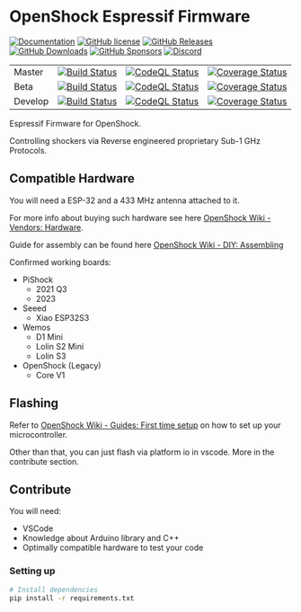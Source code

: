 # OpenShock Espressif Firmware

[![Documentation](https://img.shields.io/badge/docs-mkdocs-blue.svg)](https://openshock.org)
[![GitHub license](https://img.shields.io/github/license/openshock/firmware.svg)](https://raw.githubusercontent.com/openshock/firmware/master/LICENSE)
[![GitHub Releases](https://img.shields.io/github/release/openshock/firmware.svg)](https://github.com/openshock/firmware/releases)
[![GitHub Downloads](https://img.shields.io/github/downloads/openshock/firmware/total)](https://github.com/openshock/firmware/releases)
[![GitHub Sponsors](https://img.shields.io/badge/GitHub-Sponsors-ff69b4)](https://github.com/sponsors/openshock)
[![Discord](https://img.shields.io/discord/1078124408775901204)](https://discord.gg/openshock)

|         |                                                                                                                                                                                        |                                                                                                                                                                                     |                                                                                                                                                                    |
|---------|----------------------------------------------------------------------------------------------------------------------------------------------------------------------------------------|-------------------------------------------------------------------------------------------------------------------------------------------------------------------------------------|--------------------------------------------------------------------------------------------------------------------------------------------------------------------|
| Master  | [![Build Status](https://github.com/OpenShock/Firmware/actions/workflows/ci-build.yml/badge.svg?branch=master)](https://github.com/OpenShock/Firmware/actions/workflows/ci-build.yml)  | [![CodeQL Status](https://github.com/OpenShock/Firmware/actions/workflows/codeql.yml/badge.svg?branch=master)](https://github.com/OpenShock/Firmware/actions/workflows/codeql.yml)  | [![Coverage Status](https://coveralls.io/repos/github/openshock/firmware/badge.svg?branch=master)](https://coveralls.io/github/openshock/firmware?branch=master)   |
| Beta    | [![Build Status](https://github.com/OpenShock/Firmware/actions/workflows/ci-build.yml/badge.svg?branch=beta)](https://github.com/OpenShock/Firmware/actions/workflows/ci-build.yml)    | [![CodeQL Status](https://github.com/OpenShock/Firmware/actions/workflows/codeql.yml/badge.svg?branch=beta)](https://github.com/OpenShock/Firmware/actions/workflows/codeql.yml)    | [![Coverage Status](https://coveralls.io/repos/github/openshock/firmware/badge.svg?branch=beta)](https://coveralls.io/github/openshock/firmware?branch=beta)       |
| Develop | [![Build Status](https://github.com/OpenShock/Firmware/actions/workflows/ci-build.yml/badge.svg?branch=develop)](https://github.com/OpenShock/Firmware/actions/workflows/ci-build.yml) | [![CodeQL Status](https://github.com/OpenShock/Firmware/actions/workflows/codeql.yml/badge.svg?branch=develop)](https://github.com/OpenShock/Firmware/actions/workflows/codeql.yml) | [![Coverage Status](https://coveralls.io/repos/github/openshock/firmware/badge.svg?branch=develop)](https://coveralls.io/github/openshock/firmware?branch=develop) |

Espressif Firmware for OpenShock.

Controlling shockers via Reverse engineered proprietary Sub-1 GHz Protocols.

## Compatible Hardware

You will need a ESP-32 and a 433 MHz antenna attached to it.

For more info about buying such hardware see here [OpenShock Wiki - Vendors: Hardware](https://wiki.openshock.org/vendors/hardware/).

Guide for assembly can be found here [OpenShock Wiki - DIY: Assembling](https://wiki.openshock.org/diy/assembling/)

Confirmed working boards:

- PiShock
  - 2021 Q3
  - 2023
- Seeed
  - Xiao ESP32S3
- Wemos
  - D1 Mini
  - Lolin S2 Mini
  - Lolin S3
- OpenShock (Legacy)
  - Core V1

## Flashing

Refer to [OpenShock Wiki - Guides: First time setup](https://wiki.openshock.org/guides/openshock-first-setup/) on how to set up your microcontroller.

Other than that, you can just flash via platform io in vscode. More in the contribute section.

## Contribute

You will need:

- VSCode
- Knowledge about Arduino library and C++
- Optimally compatible hardware to test your code

### Setting up

```bash
# Install dependencies
pip install -r requirements.txt
```
